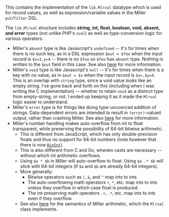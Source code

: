 This contains the implementation of the `lib.Mlrval` datatype which is used for record values, as well as expression/variable values in the Miller `put`/`filter` DSL.

The `lib.Mlrval` structure includes **string, int, float, boolean, void, absent, and error** types (not unlike PHP's `zval`) as well as type-conversion logic for various operators.

* Miller's `absent` type is like Javascript's `undefined` -- it's for times when there is no such key, as in a DSL expression `$out = $foo` when the input record is `$x=3,y=4` -- there is no `$foo` so `$foo` has `absent` type. Nothing is written to the `$out` field in this case. See also [here](http://johnkerl.org/miller/doc/reference.html#Null_data:_empty_and_absent) for more information.
* Miller's `void` type is like Javascript's `null` -- it's for times when there is a key with no value, as in `$out = $x` when the input record is `$x=,$y=4`. This is an overlap with `string` type, since a void value looks like an empty string. I've gone back and forth on this (including when I was writing the C implementation) -- whether to retain `void` as a distinct type from empty-string, or not. I ended up keeping it as it made the `Mlrval` logic easier to understand.
* Miller's `error` type is for things like doing type-uncoerced addition of strings. Data-dependent errors are intended to result in `(error)`-valued output, rather than crashing Miller. See also [here](http://johnkerl.org/miller/doc/reference.html#Data_types) for more information.
* Miller's number handling makes auto-overflow from int to float transparent, while preserving the possibility of 64-bit bitwise arithmetic.
  * This is different from JavaScript, which has only double-precision floats and thus no support for 64-bit numbers (note however that there is now [`BigInt`](https://developer.mozilla.org/en-US/docs/Web/JavaScript/Reference/Global_Objects/BigInt)).
  * This is also different from C and Go, wherein casts are necessary -- without which int arithmetic overflows.
  * Using `$a * $b` in Miller will auto-overflow to float. Using `$a .* $b` will stick with 64-bit integers (if `$a` and `$b` are already 64-bit integers).
  * More generally:
    * Bitwise operators such as `|`, `&`, and `^` map ints to ints.
    * The auto-overflowing math operators `+`, `*`, etc. map ints to ints unless they overflow in which case float is produced.
    * The int-preserving math operators `.+`, `.*`, etc. map ints to ints even if they overflow.
  * See also [here](http://johnkerl.org/miller/doc/reference.html#Arithmetic) for the semantics of Miller arithmetic, which the `Mlrval` class implements.
